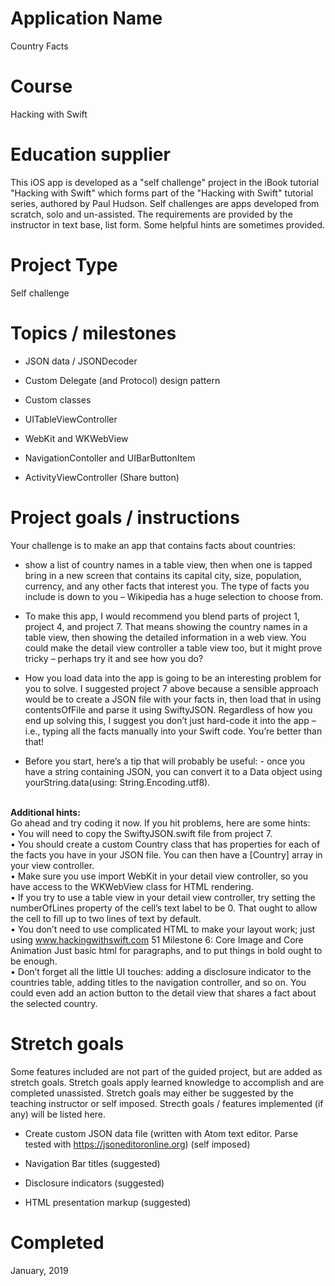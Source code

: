 # Application Name
Country Facts

# Course
Hacking with Swift

# Education supplier
This iOS app is developed as a "self challenge" project in the iBook tutorial "Hacking with Swift" which forms part of the "Hacking with Swift" tutorial series, authored by Paul Hudson. Self challenges are apps developed from scratch, solo and un-assisted. The requirements are provided by the instructor in text base, list form. Some helpful hints are sometimes provided.

# Project Type
Self challenge

# Topics / milestones
- JSON data / JSONDecoder

- Custom Delegate (and Protocol) design pattern

- Custom classes

- UITableViewController

- WebKit and WKWebView

- NavigationContoller and UIBarButtonItem

- ActivityViewController (Share button)

# Project goals / instructions

Your challenge is to make an app that contains facts about countries: 
- show a list of country names in a table view, then when one is tapped bring in a new screen that contains its capital city, size, population, currency, and any other facts that interest you. The type of facts you include is down to you – Wikipedia has a huge selection to choose from.

- To make this app, I would recommend you blend parts of project 1, project 4, and project 7. That means showing the country names in a table view, then showing the detailed information in a web view. You could make the detail view controller a table view too, but it might prove tricky – perhaps try it and see how you do?

- How you load data into the app is going to be an interesting problem for you to solve. I suggested project 7 above because a sensible approach would be to create a JSON file with your facts in, then load that in using contentsOfFile and parse it using SwiftyJSON. Regardless of how you end up solving this, I suggest you don’t just hard-code it into the app – i.e., typing all the facts manually into your Swift code. You’re better than that!
- Before you start, here’s a tip that will probably be useful: - once you have a string containing JSON, you can convert it to a Data object using yourString.data(using: String.Encoding.utf8).

</br> <strong> Additional hints: </strong> </br>
Go ahead and try coding it now. If you hit problems, here are some hints:</br>
• You will need to copy the SwiftyJSON.swift file from project 7.</br>
• You should create a custom Country class that has properties for each of the facts you
have in your JSON file. You can then have a [Country] array in your view controller.</br>
• Make sure you use import WebKit in your detail view controller, so you have access to
the WKWebView class for HTML rendering.</br>
• If you try to use a table view in your detail view controller, try setting the numberOfLines
property of the cell’s text label to be 0. That ought to allow the cell to fill up to two lines of
text by default.</br>
• You don’t need to use complicated HTML to make your layout work; just using
www.hackingwithswift.com 51
Milestone 6: Core Image and Core Animation
Just basic html for paragraphs, and to put things in bold
ought to be enough.</br>
• Don’t forget all the little UI touches: adding a disclosure indicator to the countries table,
adding titles to the navigation controller, and so on. You could even add an action button to the detail view that shares a fact about the selected country.

# Stretch goals
Some features included are not part of the guided project, but are added as stretch goals. Stretch goals apply learned knowledge to accomplish and are completed unassisted. Stretch goals may either be suggested by the teaching instructor or self imposed. Strecth goals / features implemented (if any) will be listed here.

- Create custom JSON data file (written with Atom text editor. Parse tested with https://jsoneditoronline.org) (self imposed)

- Navigation Bar titles (suggested)

- Disclosure indicators (suggested)

- HTML presentation markup (suggested)


# Completed
January, 2019
